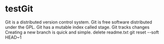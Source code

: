 # testGit
Git is a distributed version control system.
Git is free software distributed under the GPL.
Git has a mutable index called stage.
Git tracks changes
Creating a new branch is quick and simple.
delete readme.txt
git reset --soft HEAD~1